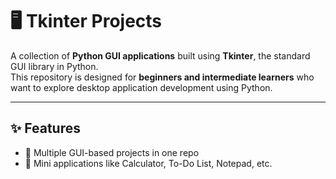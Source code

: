 # 🖥️ Tkinter Projects

A collection of **Python GUI applications** built using **Tkinter**, the standard GUI library in Python.  
This repository is designed for **beginners and intermediate learners** who want to explore desktop application development using Python.

---

## ✨ Features
- 🎨 Multiple GUI-based projects in one repo  
- 🧮 Mini applications like Calculator, To-Do List, Notepad, etc.  
